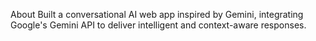 About
Built a conversational AI web app inspired by Gemini, integrating Google's Gemini API to deliver intelligent and context-aware responses.

